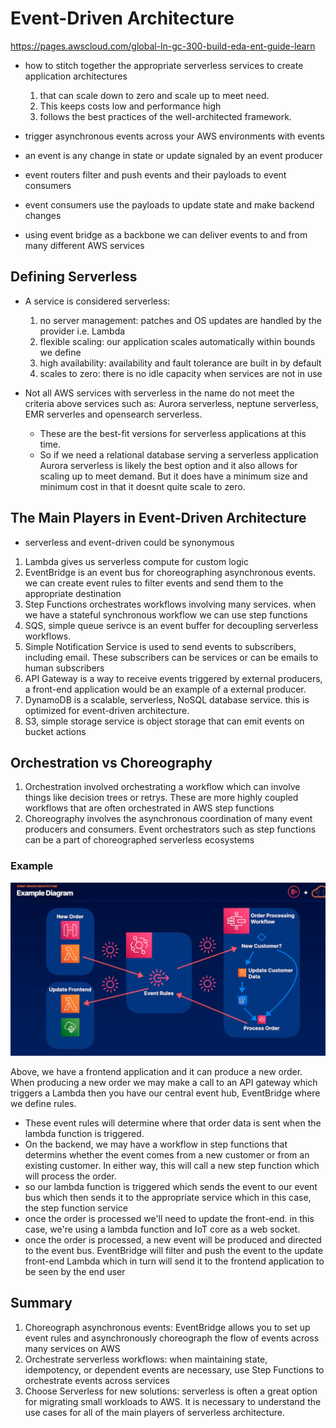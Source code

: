 # Event-Driven Architecture 

https://pages.awscloud.com/global-ln-gc-300-build-eda-ent-guide-learn

- how to stitch together the appropriate serverless services to create application architectures 
    1. that can scale down to zero and scale up to meet need. 
    2. This keeps costs low and performance high 
    3. follows the best practices of the well-architected framework.

- trigger asynchronous events across your AWS environments with events
- an event is any change in state or update signaled by an event producer
- event routers filter and push events and their payloads to event consumers
- event consumers use the payloads to update state and make backend changes

- using event bridge as a backbone we can deliver events to and from many different AWS services

## Defining Serverless
- A service is considered serverless:
    1. no server management: patches and OS updates are handled by the provider i.e. Lambda
    2. flexible scaling: our application scales automatically within bounds we define
    3. high availability: availability and fault tolerance are built in by default
    4. scales to zero: there is no idle capacity when services are not in use

- Not all AWS services with serverless in the name do not meet the criteria above services such as: Aurora serverless, neptune serverless, EMR serverles and opensearch serverless. 
    - These are the best-fit versions for serverless applications at this time. 
    - So if we need a relational database serving a serverless application Aurora serverless is likely the best option and it also allows for scaling up to meet demand. But it does have a minimum size and minimum cost in that it doesnt quite scale to zero.

## The Main Players in Event-Driven Architecture
- serverless and event-driven could be synonymous 

1. Lambda gives us serverless compute for custom logic 
2. EventBridge is an event bus for choreographing asynchronous events. we can create event rules to filter events and send them to the appropriate destination
3. Step Functions orchestrates workflows involving many services. when we have a stateful synchronous workflow we can use step functions
4. SQS, simple queue serivce is an event buffer for decoupling serverless workflows. 
5. Simple Notification Service is used to send events to subscribers, including email. These subscribers can be services or can be emails to human subscribers
6. API Gateway is a way to receive events triggered by external producers, a front-end application would be an example of a external producer.
7. DynamoDB is a scalable, serverless, NoSQL database service. this is optimized for event-driven architecture.
8. S3, simple storage service is object storage that can emit events on bucket actions

## Orchestration vs Choreography
1. Orchestration involved orchestrating a workflow which can involve things like decision trees or retrys. These are more highly coupled workflows that are often orchestrated in AWS step functions
2. Choreography involves the asynchronous coordination of many event producers and consumers. Event orchestrators such as step functions can be a part of choreographed serverless ecosystems

### Example
![alt text](eventdriven_arch.png)

Above, we have a frontend application and it can produce a new order. When producing a new order we may make a call to an API gateway which triggers a Lambda then you have our central event hub, EventBridge where we define rules. 
   - These event rules will determine where that order data is sent when the lambda function is triggered. 
   - On the backend, we may have a workflow in step functions that determins whether the event comes from a new customer or from an existing customer. In either way, this will call a new step function which will process the order.
   - so our lambda function is triggered which sends the event to our event bus which then sends it to the appropriate service which in this case, the step function service
   - once the order is processed we'll need to update the front-end. in this case, we're using a lambda function and IoT core as a web socket.
   - once the order is processed, a new event will be produced and directed to the event bus. EventBridge will filter and push the event to the update front-end Lambda which in turn will send it to the frontend application to be seen by the end user

## Summary
1. Choreograph asynchronous events: EventBridge allows you to set up event rules and asynchronously choreograph the flow of events across many services on AWS
2. Orchestrate serverless workflows: when maintaining state, idempotency, or dependent events are necessary, use Step Functions to orchestrate events across services
3. Choose Serverless for new solutions: serverless is often a great option for migrating small workloads to AWS. It is necessary to understand the use cases for all of the main players of serverless architecture.